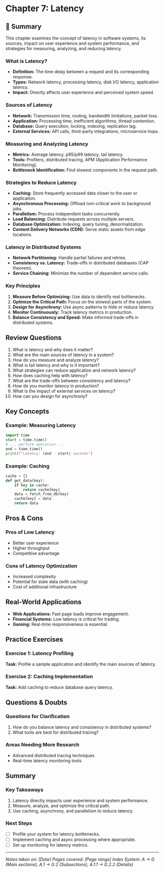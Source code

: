 # Chapter 7: Latency

## 📖 Summary

This chapter examines the concept of latency in software systems, its sources, impact on user experience and system performance, and strategies for measuring, analyzing, and reducing latency.

### What is Latency?
- **Definition:** The time delay between a request and its corresponding response.
- **Types:** Network latency, processing latency, disk I/O latency, application latency.
- **Impact:** Directly affects user experience and perceived system speed.

### Sources of Latency
- **Network:** Transmission time, routing, bandwidth limitations, packet loss.
- **Application:** Processing time, inefficient algorithms, thread contention.
- **Database:** Query execution, locking, indexing, replication lag.
- **External Services:** API calls, third-party integrations, microservice hops.

### Measuring and Analyzing Latency
- **Metrics:** Average latency, p95/p99 latency, tail latency.
- **Tools:** Profilers, distributed tracing, APM (Application Performance Monitoring).
- **Bottleneck Identification:** Find slowest components in the request path.

### Strategies to Reduce Latency
- **Caching:** Store frequently accessed data closer to the user or application.
- **Asynchronous Processing:** Offload non-critical work to background jobs.
- **Parallelism:** Process independent tasks concurrently.
- **Load Balancing:** Distribute requests across multiple servers.
- **Database Optimization:** Indexing, query tuning, denormalization.
- **Content Delivery Networks (CDN):** Serve static assets from edge locations.

### Latency in Distributed Systems
- **Network Partitioning:** Handle partial failures and retries.
- **Consistency vs. Latency:** Trade-offs in distributed databases (CAP theorem).
- **Service Chaining:** Minimize the number of dependent service calls.

### Key Principles
1. **Measure Before Optimizing:** Use data to identify real bottlenecks.
2. **Optimize the Critical Path:** Focus on the slowest parts of the system.
3. **Design for Asynchrony:** Use async patterns to hide or reduce latency.
4. **Monitor Continuously:** Track latency metrics in production.
5. **Balance Consistency and Speed:** Make informed trade-offs in distributed systems.

## Review Questions
1. What is latency and why does it matter?
2. What are the main sources of latency in a system?
3. How do you measure and analyze latency?
4. What is tail latency and why is it important?
5. What strategies can reduce application and network latency?
6. How does caching help with latency?
7. What are the trade-offs between consistency and latency?
8. How do you monitor latency in production?
9. What is the impact of external services on latency?
10. How can you design for asynchrony?

## Key Concepts

### Example: Measuring Latency
```python
import time
start = time.time()
# ... perform operation ...
end = time.time()
print(f"Latency: {end - start} seconds")
```

### Example: Caching
```python
cache = {}
def get_data(key):
    if key in cache:
        return cache[key]
    data = fetch_from_db(key)
    cache[key] = data
    return data
```

## Pros & Cons

### Pros of Low Latency
- Better user experience
- Higher throughput
- Competitive advantage

### Cons of Latency Optimization
- Increased complexity
- Potential for stale data (with caching)
- Cost of additional infrastructure

## Real-World Applications
- **Web Applications:** Fast page loads improve engagement.
- **Financial Systems:** Low latency is critical for trading.
- **Gaming:** Real-time responsiveness is essential.

## Practice Exercises

### Exercise 1: Latency Profiling
**Task:** Profile a sample application and identify the main sources of latency.

### Exercise 2: Caching Implementation
**Task:** Add caching to reduce database query latency.

## Questions & Doubts

### Questions for Clarification
1. How do you balance latency and consistency in distributed systems?
2. What tools are best for distributed tracing?

### Areas Needing More Research
- Advanced distributed tracing techniques
- Real-time latency monitoring tools

## Summary

### Key Takeaways
1. Latency directly impacts user experience and system performance.
2. Measure, analyze, and optimize the critical path.
3. Use caching, asynchrony, and parallelism to reduce latency.

### Next Steps
- [ ] Profile your system for latency bottlenecks.
- [ ] Implement caching and async processing where appropriate.
- [ ] Set up monitoring for latency metrics.

---

*Notes taken on: [Date]*
*Pages covered: [Page range]*
*Index System: A → G (Main sections), A.1 → G.2 (Subsections), A.1.1 → G.2.2 (Details)*
